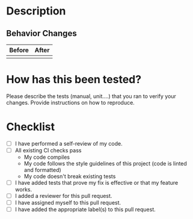 # Description

[//]: # 'Summarize changes and the related issue. Include motivation and context.'

## Behavior Changes

[//]: # 'Delete this section if not applicable'

| Before | After |
| ------ | ----- |
|        |       |

# How has this been tested?

[//]: # 'Delete this section if not applicable'

Please describe the tests (manual, unit....) that you ran to verify your changes. Provide instructions on how to reproduce.

# Checklist

- [ ] I have performed a self-review of my code.
- [ ] All existing CI checks pass
  - My code compiles
  - My code follows the style guidelines of this project (code is linted and formatted)
  - My code doesn't break existing tests
- [ ] I have added tests that prove my fix is effective or that my feature works.
- [ ] I added a reviewer for this pull request.
- [ ] I have assigned myself to this pull request.
- [ ] I have added the appropriate label(s) to this pull request.
